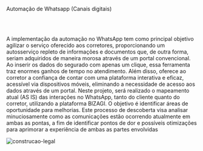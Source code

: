 <p>Automação de Whatsapp (Canais digitais)</p>

<br><br>

A implementação da automação no WhatsApp tem como principal objetivo agilizar o serviço oferecido aos corretores, proporcionando um autosserviço repleto de informações e documentos que, de outra forma, seriam adquiridos de maneira morosa através de um portal convencional. Ao inserir os dados do segurado com apenas um clique, essa ferramenta traz enormes ganhos de tempo no atendimento. Além disso, oferece ao corretor a confiança de contar com uma plataforma interativa e eficaz, acessível via dispositivos móveis, eliminando a necessidade de acesso aos dados através de um portal.
Neste projeto, será realizado o mapeamento atual (AS IS) das interações no WhatsApp, tanto do cliente quanto do corretor, utilizando a plataforma BIZAGI. O objetivo é identificar áreas de oportunidade para melhorias. Este processo de descoberta visa analisar minuciosamente como as comunicações estão ocorrendo atualmente em ambas as pontas, a fim de identificar pontos de dor e possíveis otimizações para aprimorar a experiência de ambas as partes envolvidas

![construcao-legal](https://github.com/BertaT2C/Fluxograma_Automacao_Whatsapp_Chatbot/assets/99225701/14938dc2-5216-46d8-a5c7-0827f8b8e5d8)
